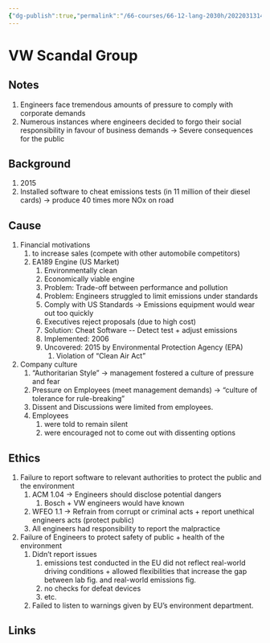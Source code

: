 ```yaml
---
{"dg-publish":true,"permalink":"/66-courses/66-12-lang-2030h/20220313141006-vw-scandal-group/","dgHomeLink":true,"dgPassFrontmatter":false}
---
```



# VW Scandal Group

## Notes

1. Engineers face tremendous amounts of pressure to comply with corporate demands
2. Numerous instances where engineers decided to forgo their social responsibility in favour of business demands → Severe consequences for the public

## Background

1. 2015
2. Installed software to cheat emissions tests (in 11 million of their diesel cards) → produce 40 times more NOx on road

## Cause

1. Financial motivations
   1. to increase sales (compete with other automobile competitors)
   2. EA189 Engine (US Market)
      1. Environmentally clean
      2. Economically viable engine
      3. Problem: Trade-off between performance and pollution
      4. Problem: Engineers struggled to limit emissions under standards
      5. Comply with US Standards → Emissions equipment would wear out too quickly
      6. Executives reject proposals (due to high cost)
      7. Solution: Cheat Software -- Detect test + adjust emissions
      8. Implemented: 2006
      9. Uncovered: 2015 by Environmental Protection Agency (EPA)
         1. Violation of “Clean Air Act”
2. Company culture
   1. “Authoritarian Style” → management fostered a culture of pressure and fear
   2. Pressure on Employees (meet management demands) → “culture of tolerance for rule-breaking”
   3. Dissent and Discussions were limited from employees.
   4. Employees
      1. were told to remain silent
      2. were encouraged not to come out with dissenting options

## Ethics

1. Failure to report software to relevant authorities to protect the public and the environment
   1. ACM 1.04 → Engineers should disclose potential dangers
      1. Bosch + VW engineers would have known
   2. WFEO 1.1 → Refrain from corrupt or criminal acts + report unethical engineers acts (protect public)
   3. All engineers had responsibility to report the malpractice
2. Failure of Engineers to protect safety of public + health of the environment
   1. Didn’t report issues
      1. emissions test conducted in the EU did not reflect real-world driving conditions + allowed flexibilities that increase the gap between lab fig. and real-world emissions fig.
      2. no checks for defeat devices
      3. etc.
   2. Failed to listen to warnings given by EU’s environment department.

## Links
